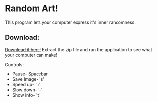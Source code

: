 # Random Art!
This program lets your computer express it's inner randomness.

## Download:
[~~Download it here!~~](http://llamachair.com/coolStuff/Random%20Art.zip)
Extract the zip file and run the application to see what your computer can make!

Controls:
* Pause- Spacebar
* Save Image- 's'
* Speed up- '+'
* Slow down- '-'
* Show info- 't'
